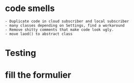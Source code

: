 # code smells
    - Duplicate code in cloud subscriber and local subscriber
    - many classes depending on Settings, find a workaround
    - Remove shitty comments that make code look ugly.
    - move laod() to abstract class
# Testing

# fill the formulier
